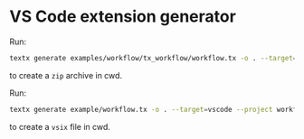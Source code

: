 # VS Code extension generator

Run:

```bash
textx generate examples/workflow/tx_workflow/workflow.tx -o . --target=vscode --project_name workflow
```

to create a `zip` archive in cwd.

Run:

```bash
textx generate example/workflow.tx -o . --target=vscode --project workflow --vsix True
```

to create a `vsix` file in cwd.
